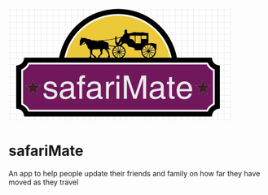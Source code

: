 ![Image description](logo.png)

# safariMate
An app to help people update their friends and family on how far they have moved as they travel
